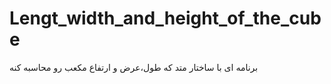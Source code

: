 # Lengt_width_and_height_of_the_cube
برنامه ای با ساختار متد که طول،عرض و ارتفاع مکعب رو محاسبه کنه
